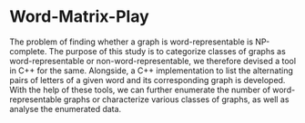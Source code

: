 # Word-Matrix-Play

The problem of finding whether a graph is word-representable is NP-complete. The purpose of this study is to categorize classes of graphs as word-representable or non-word-representable, we therefore devised a tool in C++ for the same. Alongside, a C++ implementation to list the alternating pairs of letters of a given word and its corresponding graph is developed. With the help of these tools, we can further enumerate the number of word-representable graphs or characterize various classes of graphs, as well as analyse the enumerated data.

